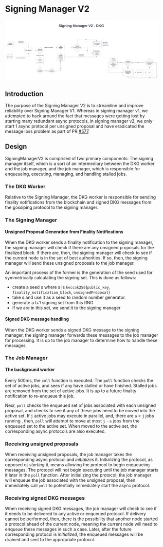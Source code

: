 # Signing Manager V2

![](../assets/signing_manager_v2.png)

## Introduction

The purpose of the Signing Manager V2 is to streamline and improve reliability over Signing Manager V1.
Whereas in signing manager v1, we attempted to hack around the fact that messages were getting lost by starting many redundant async protocols,
in signing manager v2, we only start 1 async protocol per unsigned proposal and have eradicated the message loss problem as part of PR [#577](https://github.com/webb-tools/dkg-substrate/pull/577).

## Design
SigningManagerV2 is comprised of two primary components: The signing manager itself, which is a sort of an intermediary between the DKG worker
and the job manager, and the job manager, which is responsible for enqueueing, executing, managing, and handling stalled jobs.

### The DKG Worker
Relative to the Signing Manager, the DKG worker is responsible for sending finality notifications from the blockchain and signed DKG messages from the gossiping protocol to the signing manager.

### The Signing Manager
#### Unsigned Proposal Generation from Finality Notifications
When the DKG worker sends a finality notification to the signing manager, the signing manager will check if there are any unsigned proposals for the finalized block. If there are,
then, the signing manager will check to see if the current node is in the set of best authorities. If so, then, the signing manager will send these unsigned proposals to the job manager.

An important process of the former is the generation of the seed used for symmetrically calculating the signing set. This is done as follows:
* create a seed s where s is `keccak256`(`public_key`, `finality_notification_block`, `unsignedProposal`)
* take s and use it as a seed to random number generator.
* generate a t+1 signing set from this RNG
* if we are in this set, we send it to the signing manager

#### Signed DKG message handling
When the DKG worker sends a signed DKG message to the signing manager, the signing manager forwards these messages to the job manager for processing. It is up to the job manager to determine how to handle these messages

### The Job Manager
#### The background worker
Every 500ms, the `poll` function is executed. The `poll` function checks the set of active jobs, and sees if any have stalled or have finished. Stalled jobs are removed from the set of active jobs. It is up to a future finality notification to re-enqueue this job.

Nexr, `poll` checks the enqueued set of jobs associated with each unsigned proposal, and checks to see if any of these jobs need to be moved into the active set. If `j` active jobs may execute in parallel, and, there are `a` < `j` jobs running , then, `poll` will attempt to move at most `j` - `a` jobs from the enqueued set to the active set. When moved to the active set, the corresponding async protocols are also executed.

### Receiving unsigned proposals
When receiving unsigned proposals, the job manager takes the corresponding async protocol and *initializes* it. Initializing the protocol, as opposed ot *starting* it, means allowing the protocol to begin enqueueing messages. The protocol will not begin executing until the job manager starts it later in the `poll` function.
After initializing the protocol, the job manager will enqueue the job associated with the unsigned proposal, then immediately call `poll` to potentially immediately start the async protocol.

### Receiving signed DKG messages
When receiving signed DKG messages, the job manager will check to see if it needs to be delivered to any active or enqueued protocol. If delivery cannot be performed, then, there is the possibility that another node started a protocol ahead of the current node, meaning the current node will need to enqueue these messages in such a case.
Later, after the future corresponding protocol is *initialized*, the enqueued messages will be drained and sent to the appropriate protocol.

